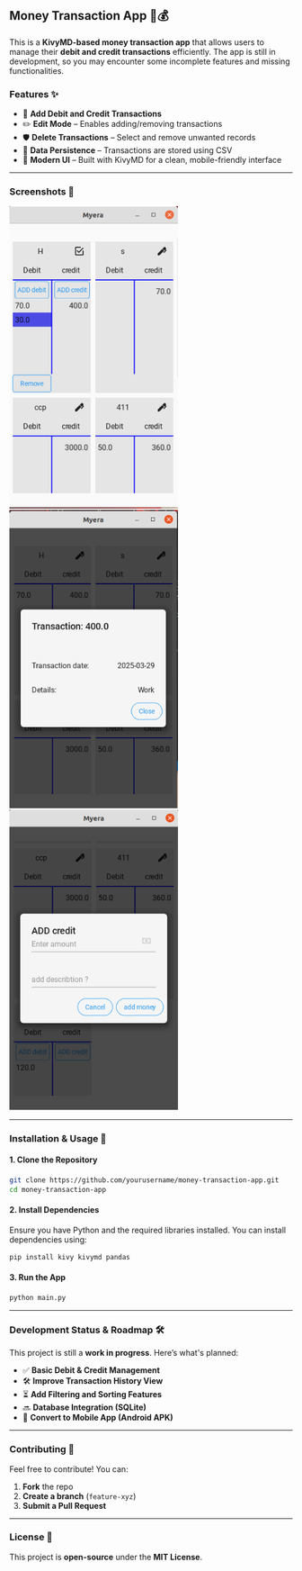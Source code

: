 ## **Money Transaction App** 🏦💰

This is a **KivyMD-based money transaction app** that allows users to manage their **debit and credit transactions** efficiently. The app is still in development, so you may encounter some incomplete features and missing functionalities.

### **Features** ✨
- 📌 **Add Debit and Credit Transactions**  
- ✏️ **Edit Mode** – Enables adding/removing transactions  
- 🛡️ **Delete Transactions** – Select and remove unwanted records  
- 📎 **Data Persistence** – Transactions are stored using CSV  
- 🎨 **Modern UI** – Built with KivyMD for a clean, mobile-friendly interface  

---

### **Screenshots** 📸
<img src="img1.png" width="300">
<img src="img2.png" width="300">
<img src="img3.png" width="300">

---

### **Installation & Usage** 🚀

#### **1. Clone the Repository**
```bash
git clone https://github.com/yourusername/money-transaction-app.git
cd money-transaction-app
```

#### **2. Install Dependencies**
Ensure you have Python and the required libraries installed. You can install dependencies using:
```bash
pip install kivy kivymd pandas
```

#### **3. Run the App**
```bash
python main.py
```

---

### **Development Status & Roadmap** 🛠️
This project is still a **work in progress**. Here’s what's planned:
- ✅ **Basic Debit & Credit Management**
- 🛠️ **Improve Transaction History View**
- ⏳ **Add Filtering and Sorting Features**
- 🔜 **Database Integration (SQLite)**
- 📱 **Convert to Mobile App (Android APK)**

---

### **Contributing** 🤝
Feel free to contribute! You can:
1. **Fork** the repo  
2. **Create a branch** (`feature-xyz`)  
3. **Submit a Pull Request**  

---

### **License** 📛
This project is **open-source** under the **MIT License**.

